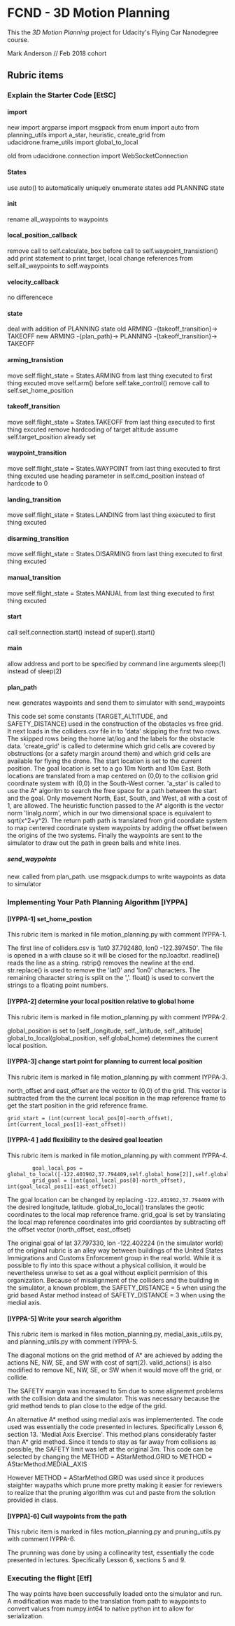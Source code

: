 # FCND - 3D Motion Planning

This the _3D Motion Planning_ project for Udacity's Flying Car Nanodegree course.

Mark Anderson // Feb 2018 cohort

## Rubric items

### Explain the Starter Code [EtSC]

#### import

new
import argparse
import msgpack
from enum import auto
from planning_utils import a_star, heuristic, create_grid
from udacidrone.frame_utils import global_to_local

old
from udacidrone.connection import WebSocketConnection

#### States
use auto() to automatically uniquely enumerate states
add PLANNING state

#### init
rename all_waypoints to waypoints

#### local_position_callback
remove call to self.calculate_box before call to self.waypoint_transistion()
add print statement to print target, local
change references from self.all_waypoints to self.waypoints

#### velocity_callback
no differencece

####  state
deal with addition of PLANNING state
old
ARMING -{takeoff_transition}-> TAKEOFF
new
ARMING -{plan_path}-> PLANNING -{takeoff_transition}-> TAKEOFF

#### arming_transistion
move self.flight_state = States.ARMING from last thing executed to first thing excuted
move self.arm() before self.take_control()
remove call to self.set_home_position

#### takeoff_transition
move self.flight_state = States.TAKEOFF from last thing executed to first thing excuted
remove hardcoding of target altitude
assume self.target_position already set

####  waypoint_transition
move self.flight_state = States.WAYPOINT from last thing executed to first thing excuted
use heading parameter in self.cmd_position instead of hardcode to 0

#### landing_transition
move self.flight_state = States.LANDING from last thing executed to first thing excuted

#### disarming_transition
move self.flight_state = States.DISARMING from last thing executed to first thing excuted

#### manual_transition
move self.flight_state = States.MANUAL from last thing executed to first thing excuted

#### start
call self.connection.start() instead of super().start()

####  main
allow address and port to be specified by command line arguments
sleep(1) instead of sleep(2)

#### plan_path
new.  generates waypoints and send them to simulator with send_waypoints

This code set some constants (TARGET_ALTITUDE, and SAFETY_DISTANCE) used in the construction
of the obstacles vs free grid.
It next loads in the colliders.csv file in to 'data' skipping the first two rows.
The skipped rows being the home lat/log and the labels for the obstacle data.
'create_grid' is called to determine which grid cells are covered by obstructions (or
a safety margin around them) and which grid cells are available for flying the drone.
The start location is set to the current position.
The goal location is set to a go 10m North and 10m East.
Both locations are translated from a map centered on (0,0) to the collision grid
coordinate system with (0,0) in the South-West corner.
'a_star' is called to use the A* algoritm to search the free space for a path between
the start and the goal.
Only movement North, East, South, and West, all with a cost of 1, are allowed.
The heuristic function passed to the A* algorith is the vector norm 'linalg.norm', which in our
two dimensional space is equivalent to sqrt(x^2+y^2).
The return path path is translated from grid coordiate system to map centered coordinate
system waypoints by adding the offset between the origins of the two systems.
Finally the waypoints are sent to the simulator to draw out the path in green balls and
white lines.

##### send_waypoints

new.  called from plan_path. use msgpack.dumps to write waypoints as data to simulator


### Implementing Your Path Planning Algorithm [IYPPA]

#### [IYPPA-1] set_home_postion

This rubric item is marked in file motion_planning.py with comment IYPPA-1.

The first line of colliders.csv is 'lat0 37.792480, lon0 -122.397450'.
The file is opened in a with clause so it will be closed for the np.loadtxt.
readline() reads the line as a string. rstrip() removes the newline at the end.
str.replace() is used to remove the 'lat0' and 'lon0' characters.
The remaining character string is split on the ','.  float() is used to
convert the strings to a floating point numbers.

#### [IYPPA-2] determine your local position relative to global home

This rubric item is marked in file motion_planning.py with comment IYPPA-2.

global_position is set to [self._longitude, self._latitude, self._altitude]
global_to_local(global_position, self.global_home) determines the current
local position.

#### [IYPPA-3] change start point for planning to current local position

This rubric item is marked in file motion_planning.py with comment IYPPA-3.

north_offset and east_offset are the vector to (0,0) of the grid.  This
vector is subtracted from the the current local position in the map
reference frame to get the start position in the grid reference frame.

```
grid_start = (int(current_local_pos[0]-north_offset), int(current_local_pos[1]-east_offset))
```

#### [IYPPA-4 ] add flexibility to the desired goal location

This rubric item is marked in file motion_planning.py with comment IYPPA-4.

```
        goal_local_pos = global_to_local([-122.401902,37.794409,self.global_home[2]],self.global_home)
        grid_goal = (int(goal_local_pos[0]-north_offset), int(goal_local_pos[1]-east_offset))
```

The goal location can be changed by replacing `-122.401902,37.794409` with the desired longitude,
latitude.  global_to_local() translates the geotic coordinates to the local map reference frame.
grid_goal is set by translating the local map reference coordinates into grid coordiantes by
subtracting off the offset vector (north_offset, east_offset)

The original goal of lat 37.797330, lon -122.402224 (in the simulator world) of the original
rubric is an alley way between buildings of the United States Immigrations and Customs
Enforcement group in the real world.  While it is possible to fly into this space without
a physical collision, it would be nevertheless unwise to set as a goal without explicit permision
of this organization. Because of misalignment of the colliders and the building in the simulator,
a known problem, the SAFETY_DISTANCE = 5 when using the grid based Astar method instead of
SAFETY_DISTANCE = 3 when using the medial axis.

#### [IYPPA-5] Write your search algorithm

This rubric item is marked in files motion_planning.py, medial_axis_utils.py, and
planning_utils.py with comment IYPPA-5.

The diagonal motions on the grid method of A* are  achieved by adding the actions
NE, NW, SE, and SW with cost of sqrt(2).  valid_actions() is also modified to
remove NE, NW, SE, or SW when it would move off the grid, or collide.

The SAFETY margin was increased to 5m due to some alignemnt problems with the
collision data and the simulator.  This was necessary because the grid method
tends to plan close to the edge of the grid.

An alternative A* method using medial axis was implementented.  The code used
was essentially the code presented in lectures. Specifically Lesson 6, section
13. 'Medial Axis Exercise'.   This method plans considerably faster than A* grid
method.  Since it tends to stay as far away from collisions as possible, the
SAFETY limit was left at the original 3m. This code can be selected by changing
the METHOD = AStarMethod.GRID to METHOD = AStarMethod.MEDIAL_AXIS

However METHOD = AStarMethod.GRID was used since it produces staighter waypaths
which prune more pretty making it easier for reviewers to realize that the pruning
algorithm was cut and paste from the solution provided in class.

#### [IYPPA]-6] Cull waypoints from the path

This rubric item is marked in files motion_planning.py and
pruning_utils.py with comment IYPPA-6.

The prunning was done by using a collinearity test, essentially the code
presented in lectures. Specifically Lesson 6, sections 5 and 9.

### Executing the flight [Etf]

The way points have been successfully loaded onto the simulator and run.
A modification was made to the translation from path to waypoints to convert
values from numpy.int64 to native python int to allow for serialization.

[//]: # (Mark Anderson // Feb 2018 cohort // 2018_03Mar_10)
